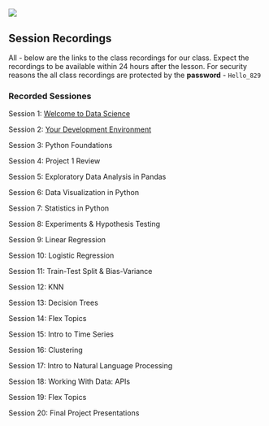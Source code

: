 # ![](https://ga-dash.s3.amazonaws.com/production/assets/logo-9f88ae6c9c3871690e33280fcf557f33.png)


## Session Recordings

All - below are the links to the class recordings for our class. Expect the recordings to be available within 24 hours after the lesson.
For security reasons the all class recordings are protected by the **password** - `Hello_829`


### Recorded Sessiones 

Session 1: [Welcome to Data Science](https://generalassembly.zoom.us/rec/share/tBYV3c9IcaOzhfWOJ8E_sfbqdWbCXH0u9vmLLmCTHajKdC2JbohP9D09sAodigck.wlyAq2oilEAykW0q)

Session 2: [Your Development Environment](https://generalassembly.zoom.us/rec/share/RxqAuy4hIh1nrajh3JW-YwfoJu7muMobT0AjssonjAxmOZ_xo5UB3HC8DLClgQry.9xyeGFi4FZ35YsjB)

Session 3: Python Foundations

Session 4: Project 1 Review

Session 5: Exploratory Data Analysis in Pandas

Session 6: Data Visualization in Python

Session 7: Statistics in Python

Session 8: Experiments & Hypothesis Testing

Session 9: Linear Regression

Session 10: Logistic Regression

Session 11: Train-Test Split & Bias-Variance

Session 12: KNN

Session 13: Decision Trees

Session 14: Flex Topics

Session 15: Intro to Time Series

Session 16: Clustering

Session 17: Intro to Natural Language Processing

Session 18: Working With Data: APIs

Session 19: Flex Topics

Session 20: Final Project Presentations
